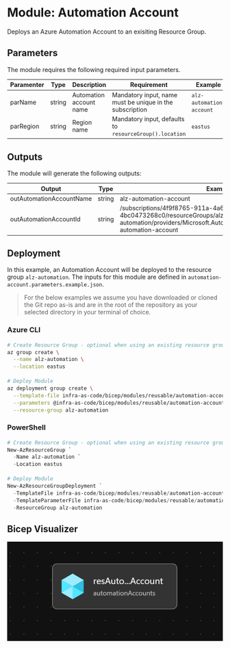 # Module:  Automation Account

Deploys an Azure Automation Account to an exisiting Resource Group.

## Parameters

The module requires the following required input parameters.

 Paramenter | Type | Description | Requirement | Example
----------- | ---- | ----------- | ----------- | -------
parName | string | Automation account name | Mandatory input, name must be unique in the subscription | `alz-automation-account`
parRegion | string | Region name | Mandatory input, defaults to `resourceGroup().location` | `eastus`

## Outputs

The module will generate the following outputs:

Output | Type | Example
------ | ---- | --------
outAutomationAccountName | string | alz-automation-account
outAutomationAccountId | string | /subscriptions/4f9f8765-911a-4a6d-af60-4bc0473268c0/resourceGroups/alz-automation/providers/Microsoft.Automation/automationAccounts/alz-automation-account


## Deployment

In this example, an Automation Account will be deployed to the resource group `alz-automation`.  The inputs for this module are defined in `automation-account.parameters.example.json`.

> For the below examples we assume you have downloaded or cloned the Git repo as-is and are in the root of the repository as your selected directory in your terminal of choice.

### Azure CLI
```bash
# Create Resource Group - optional when using an existing resource group
az group create \
  --name alz-automation \
  --location eastus

# Deploy Module
az deployment group create \
  --template-file infra-as-code/bicep/modules/reusable/automation-account/automation-account.bicep \
  --parameters @infra-as-code/bicep/modules/reusable/automation-account/automation-account.parameters.example.json \
  --resource-group alz-automation
```

### PowerShell

```powershell
# Create Resource Group - optional when using an existing resource group
New-AzResourceGroup `
  -Name alz-automation `
  -Location eastus

# Deploy Module
New-AzResourceGroupDeployment `
  -TemplateFile infra-as-code/bicep/modules/reusable/automation-account/automation-account.bicep `
  -TemplateParameterFile infra-as-code/bicep/modules/reusable/automation-account/automation-account.parameters.example.json `
  -ResourceGroup alz-automation
```

## Bicep Visualizer

![Bicep Visualizer](media/bicep-visualizer.png "Bicep Visualizer")

